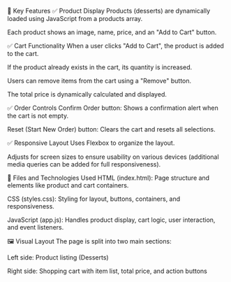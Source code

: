 🎯 Key Features
✅ Product Display
Products (desserts) are dynamically loaded using JavaScript from a products array.

Each product shows an image, name, price, and an "Add to Cart" button.

✅ Cart Functionality
When a user clicks "Add to Cart", the product is added to the cart.

If the product already exists in the cart, its quantity is increased.

Users can remove items from the cart using a "Remove" button.

The total price is dynamically calculated and displayed.

✅ Order Controls
Confirm Order button: Shows a confirmation alert when the cart is not empty.

Reset (Start New Order) button: Clears the cart and resets all selections.

✅ Responsive Layout
Uses Flexbox to organize the layout.

Adjusts for screen sizes to ensure usability on various devices (additional media queries can be added for full responsiveness).

🧩 Files and Technologies Used
HTML (index.html): Page structure and elements like product and cart containers.

CSS (styles.css): Styling for layout, buttons, containers, and responsiveness.

JavaScript (app.js): Handles product display, cart logic, user interaction, and event listeners.

🖼️ Visual Layout
The page is split into two main sections:

Left side: Product listing (Desserts)

Right side: Shopping cart with item list, total price, and action buttons
